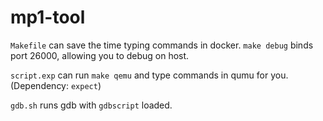 # mp1-tool

```Makefile``` can save the time typing commands in docker. ```make debug``` binds port 26000, allowing you to debug on host. 

```script.exp``` can run ```make qemu``` and type commands in qumu for you. (Dependency: ```expect```)

```gdb.sh``` runs gdb with ```gdbscript``` loaded.
